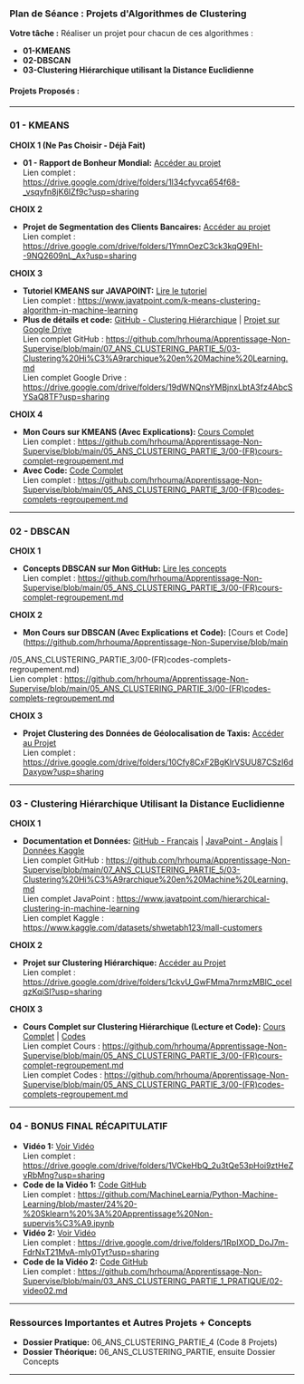 ### **Plan de Séance : Projets d'Algorithmes de Clustering**

**Votre tâche :** Réaliser un projet pour chacun de ces algorithmes :
- **01-KMEANS**
- **02-DBSCAN**
- **03-Clustering Hiérarchique utilisant la Distance Euclidienne**

#### **Projets Proposés :**

---

### **01 - KMEANS**
**CHOIX 1 (Ne Pas Choisir - Déjà Fait)**
- **01 - Rapport de Bonheur Mondial:** [Accéder au projet](https://drive.google.com/drive/folders/1l34cfyvca654f68-_vsqyfn8jK6IZf9c?usp=sharing)  
  Lien complet : https://drive.google.com/drive/folders/1l34cfyvca654f68-_vsqyfn8jK6IZf9c?usp=sharing

**CHOIX 2**
- **Projet de Segmentation des Clients Bancaires:** [Accéder au projet](https://drive.google.com/drive/folders/1YmnOezC3ck3kqQ9EhI--9NQ2609nL_Ax?usp=sharing)  
  Lien complet : https://drive.google.com/drive/folders/1YmnOezC3ck3kqQ9EhI--9NQ2609nL_Ax?usp=sharing

**CHOIX 3**
- **Tutoriel KMEANS sur JAVAPOINT:** [Lire le tutoriel](https://www.javatpoint.com/k-means-clustering-algorithm-in-machine-learning)  
  Lien complet : https://www.javatpoint.com/k-means-clustering-algorithm-in-machine-learning  
- **Plus de détails et code:** [GitHub - Clustering Hiérarchique](https://github.com/hrhouma/Apprentissage-Non-Supervise/blob/main/07_ANS_CLUSTERING_PARTIE_5/03-Clustering%20Hi%C3%A9rarchique%20en%20Machine%20Learning.md) | [Projet sur Google Drive](https://drive.google.com/drive/folders/19dWNQnsYMBjnxLbtA3fz4AbcSYSaQ8TF?usp=sharing)  
  Lien complet GitHub : https://github.com/hrhouma/Apprentissage-Non-Supervise/blob/main/07_ANS_CLUSTERING_PARTIE_5/03-Clustering%20Hi%C3%A9rarchique%20en%20Machine%20Learning.md  
  Lien complet Google Drive : https://drive.google.com/drive/folders/19dWNQnsYMBjnxLbtA3fz4AbcSYSaQ8TF?usp=sharing

**CHOIX 4**
- **Mon Cours sur KMEANS (Avec Explications):** [Cours Complet](https://github.com/hrhouma/Apprentissage-Non-Supervise/blob/main/05_ANS_CLUSTERING_PARTIE_3/00-(FR)cours-complet-regroupement.md)  
  Lien complet : https://github.com/hrhouma/Apprentissage-Non-Supervise/blob/main/05_ANS_CLUSTERING_PARTIE_3/00-(FR)cours-complet-regroupement.md  
- **Avec Code:** [Code Complet](https://github.com/hrhouma/Apprentissage-Non-Supervise/blob/main/05_ANS_CLUSTERING_PARTIE_3/00-(FR)codes-complets-regroupement.md)  
  Lien complet : https://github.com/hrhouma/Apprentissage-Non-Supervise/blob/main/05_ANS_CLUSTERING_PARTIE_3/00-(FR)codes-complets-regroupement.md

---

### **02 - DBSCAN**
**CHOIX 1**
- **Concepts DBSCAN sur Mon GitHub:** [Lire les concepts](https://github.com/hrhouma/Apprentissage-Non-Supervise/blob/main/05_ANS_CLUSTERING_PARTIE_3/00-(FR)cours-complet-regroupement.md)  
  Lien complet : https://github.com/hrhouma/Apprentissage-Non-Supervise/blob/main/05_ANS_CLUSTERING_PARTIE_3/00-(FR)cours-complet-regroupement.md

**CHOIX 2**
- **Mon Cours sur DBSCAN (Avec Explications et Code):** [Cours et Code](https://github.com/hrhouma/Apprentissage-Non-Supervise/blob/main

/05_ANS_CLUSTERING_PARTIE_3/00-(FR)codes-complets-regroupement.md)  
  Lien complet : https://github.com/hrhouma/Apprentissage-Non-Supervise/blob/main/05_ANS_CLUSTERING_PARTIE_3/00-(FR)codes-complets-regroupement.md

**CHOIX 3**
- **Projet Clustering des Données de Géolocalisation de Taxis:** [Accéder au Projet](https://drive.google.com/drive/folders/10Cfy8CxF2BgKlrVSUU87CSzI6dDaxypw?usp=sharing)  
  Lien complet : https://drive.google.com/drive/folders/10Cfy8CxF2BgKlrVSUU87CSzI6dDaxypw?usp=sharing

---

### **03 - Clustering Hiérarchique Utilisant la Distance Euclidienne**
**CHOIX 1**
- **Documentation et Données:** [GitHub - Français](https://github.com/hrhouma/Apprentissage-Non-Supervise/blob/main/07_ANS_CLUSTERING_PARTIE_5/03-Clustering%20Hi%C3%A9rarchique%20en%20Machine%20Learning.md) | [JavaPoint - Anglais](https://www.javatpoint.com/hierarchical-clustering-in-machine-learning) | [Données Kaggle](https://www.kaggle.com/datasets/shwetabh123/mall-customers)  
  Lien complet GitHub : https://github.com/hrhouma/Apprentissage-Non-Supervise/blob/main/07_ANS_CLUSTERING_PARTIE_5/03-Clustering%20Hi%C3%A9rarchique%20en%20Machine%20Learning.md  
  Lien complet JavaPoint : https://www.javatpoint.com/hierarchical-clustering-in-machine-learning  
  Lien complet Kaggle : https://www.kaggle.com/datasets/shwetabh123/mall-customers

**CHOIX 2**
- **Projet sur Clustering Hiérarchique:** [Accéder au Projet](https://drive.google.com/drive/folders/1ckvU_GwFMma7nrmzMBlC_oceIqzKqiSI?usp=sharing)  
  Lien complet : https://drive.google.com/drive/folders/1ckvU_GwFMma7nrmzMBlC_oceIqzKqiSI?usp=sharing

**CHOIX 3**
- **Cours Complet sur Clustering Hiérarchique (Lecture et Code):** [Cours Complet](https://github.com/hrhouma/Apprentissage-Non-Supervise/blob/main/05_ANS_CLUSTERING_PARTIE_3/00-(FR)cours-complet-regroupement.md) | [Codes](https://github.com/hrhouma/Apprentissage-Non-Supervise/blob/main/05_ANS_CLUSTERING_PARTIE_3/00-(FR)codes-complets-regroupement.md)  
  Lien complet Cours : https://github.com/hrhouma/Apprentissage-Non-Supervise/blob/main/05_ANS_CLUSTERING_PARTIE_3/00-(FR)cours-complet-regroupement.md  
  Lien complet Codes : https://github.com/hrhouma/Apprentissage-Non-Supervise/blob/main/05_ANS_CLUSTERING_PARTIE_3/00-(FR)codes-complets-regroupement.md

---

### **04 - BONUS FINAL RÉCAPITULATIF**
- **Vidéo 1:** [Voir Vidéo](https://drive.google.com/drive/folders/1VCkeHbQ_2u3tQe53pHoi9ztHeZvRbMng?usp=sharing)  
  Lien complet : https://drive.google.com/drive/folders/1VCkeHbQ_2u3tQe53pHoi9ztHeZvRbMng?usp=sharing
- **Code de la Vidéo 1:** [Code GitHub](https://github.com/MachineLearnia/Python-Machine-Learning/blob/master/24%20-%20Sklearn%20%3A%20Apprentissage%20Non-supervis%C3%A9.ipynb)  
  Lien complet : https://github.com/MachineLearnia/Python-Machine-Learning/blob/master/24%20-%20Sklearn%20%3A%20Apprentissage%20Non-supervis%C3%A9.ipynb
- **Vidéo 2:** [Voir Vidéo](https://drive.google.com/drive/folders/1RpIXOD_DoJ7m-FdrNxT21MvA-mly0Tyt?usp=sharing)  
  Lien complet : https://drive.google.com/drive/folders/1RpIXOD_DoJ7m-FdrNxT21MvA-mly0Tyt?usp=sharing
- **Code de la Vidéo 2:** [Code GitHub](https://github.com/hrhouma/Apprentissage-Non-Supervise/blob/main/03_ANS_CLUSTERING_PARTIE_1_PRATIQUE/02-video02.md)  
  Lien complet : https://github.com/hrhouma/Apprentissage-Non-Supervise/blob/main/03_ANS_CLUSTERING_PARTIE_1_PRATIQUE/02-video02.md

---

### **Ressources Importantes et Autres Projets + Concepts**
- **Dossier Pratique:** 06_ANS_CLUSTERING_PARTIE_4 (Code 8 Projets)
- **Dossier Théorique:** 06_ANS_CLUSTERING_PARTIE, ensuite Dossier Concepts

---
